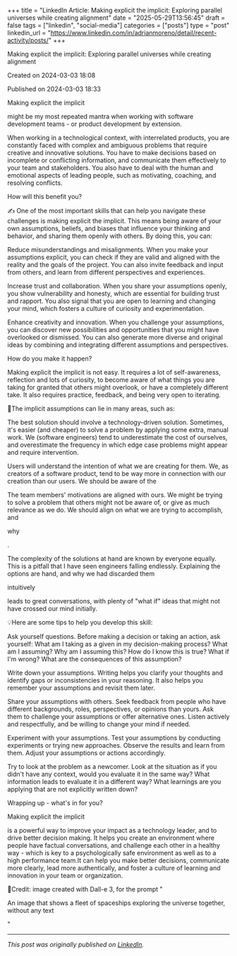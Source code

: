 +++
title = "LinkedIn Article: Making explicit the implicit: Exploring parallel universes while creating alignment"
date = "2025-05-29T13:56:45"
draft = false
tags = ["linkedin", "social-media"]
categories = ["posts"]
type = "post"
linkedin_url = "https://www.linkedin.com/in/adrianmoreno/detail/recent-activity/posts/"
+++

Making explicit the implicit: Exploring parallel universes while creating alignment

Created on 2024-03-03 18:08

Published on 2024-03-03 18:33

Making explicit the implicit

 might be my most repeated mantra when working with software development teams - or product development by extension.

When working in a technological context, with interrelated products, you are constantly faced with complex and ambiguous problems that require creative and innovative solutions. You have to make decisions based on incomplete or conflicting information, and communicate them effectively to your team and stakeholders. You also have to deal with the human and emotional aspects of leading people, such as motivating, coaching, and resolving conflicts.

How will this benefit you?

✍️ One of the most important skills that can help you navigate these challenges is making explicit the implicit. This means being aware of your own assumptions, beliefs, and biases that influence your thinking and behavior, and sharing them openly with others. By doing this, you can:

Reduce misunderstandings and misalignments. When you make your assumptions explicit, you can check if they are valid and aligned with the reality and the goals of the project. You can also invite feedback and input from others, and learn from different perspectives and experiences.

Increase trust and collaboration. When you share your assumptions openly, you show vulnerability and honesty, which are essential for building trust and rapport. You also signal that you are open to learning and changing your mind, which fosters a culture of curiosity and experimentation.

Enhance creativity and innovation. When you challenge your assumptions, you can discover new possibilities and opportunities that you might have overlooked or dismissed. You can also generate more diverse and original ideas by combining and integrating different assumptions and perspectives.

How do you make it happen?

Making explicit the implicit is not easy. It requires a lot of self-awareness, reflection and lots of curiosity, to become aware of what things you are taking for granted that others might overlook, or have a completely different take. It also requires practice, feedback, and being very open to iterating. 

🔭The implicit assumptions can lie in many areas, such as:

The best solution should involve a technology-driven solution. Sometimes, it's easier (and cheaper) to solve a problem by applying some extra, manual work. We (software engineers) tend to underestimate the cost of ourselves, and overestimate the frequency in which edge case problems might appear and require intervention.

Users will understand the intention of what we are creating for them. We, as creators of a software product, tend to be way more in connection with our creation than our users. We should be aware of the 

The team members' motivations are aligned with ours. We might be trying to solve a problem that others might not be aware of, or give as much relevance as we do. We should align on what we are trying to accomplish, and 

why

.

The complexity of the solutions at hand are known by everyone equally. This is a pitfall that I have seen engineers falling endlessly. Explaining the options are hand, and why we had discarded them 

intuitively 

leads to great conversations, with plenty of "what if" ideas that might not have crossed our mind initially.

💡Here are some tips to help you develop this skill:

Ask yourself questions. Before making a decision or taking an action, ask yourself: What am I taking as a given in my decision-making process? What am I assuming? Why am I assuming this? How do I know this is true? What if I'm wrong? What are the consequences of this assumption?

Write down your assumptions. Writing helps you clarify your thoughts and identify gaps or inconsistencies in your reasoning. It also helps you remember your assumptions and revisit them later.

Share your assumptions with others. Seek feedback from people who have different backgrounds, roles, perspectives, or opinions than yours. Ask them to challenge your assumptions or offer alternative ones. Listen actively and respectfully, and be willing to change your mind if needed.

Experiment with your assumptions. Test your assumptions by conducting experiments or trying new approaches. Observe the results and learn from them. Adjust your assumptions or actions accordingly.

Try to look at the problem as a newcomer. Look at the situation as if you didn't have any context, would you evaluate it in the same way? What information leads to evaluate it in a different way? What learnings are you applying that are not explicitly written down?

Wrapping up - what's in for you?

Making explicit the implicit

 is a powerful way to improve your impact as a technology leader, and to drive better decision making. It helps you create an environment where people have factual conversations, and challenge each other in a healthy way - which is key to a psychologically safe environment as well as to a high performance team.It can help you make better decisions, communicate more clearly, lead more authentically, and foster a culture of learning and innovation in your team or organization.

🤖Credit: image created with Dall-e 3, for the prompt "

An image that shows a fleet of spaceships exploring the universe together, without any text

"

---

*This post was originally published on [LinkedIn](https://www.linkedin.com/in/adrianmoreno/recent-activity/all/).*